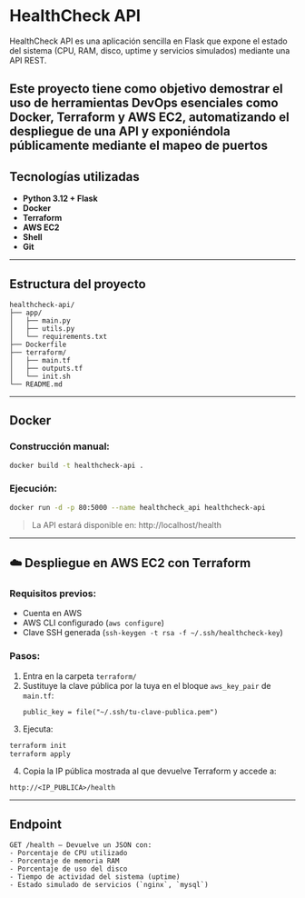 #  HealthCheck API 

HealthCheck API es una aplicación sencilla en Flask que expone el estado del sistema (CPU, RAM, disco, uptime y servicios simulados) mediante una API REST. 

Este proyecto tiene como objetivo demostrar el uso de herramientas DevOps esenciales como Docker, Terraform y AWS EC2, automatizando el despliegue de una API y exponiéndola públicamente mediante el mapeo de puertos
---

## Tecnologías utilizadas

- **Python 3.12 + Flask**
- **Docker**
- **Terraform**
- **AWS EC2**
- **Shell**
- **Git**

---

## Estructura del proyecto

```
healthcheck-api/
├── app/
│   ├── main.py
│   ├── utils.py
│   └── requirements.txt
├── Dockerfile
├── terraform/
│   ├── main.tf
│   ├── outputs.tf
│   └── init.sh
└── README.md
```

---

##  Docker

### Construcción manual:
```bash
docker build -t healthcheck-api .
```

### Ejecución:
```bash
docker run -d -p 80:5000 --name healthcheck_api healthcheck-api
```

> La API estará disponible en: http://localhost/health

---

## ☁️ Despliegue en AWS EC2 con Terraform

### Requisitos previos:
- Cuenta en AWS
- AWS CLI configurado (`aws configure`)
- Clave SSH generada (`ssh-keygen -t rsa -f ~/.ssh/healthcheck-key`)

### Pasos:

1. Entra en la carpeta `terraform/`
2. Sustituye la clave pública por la tuya en el bloque `aws_key_pair` de `main.tf`:
   ```hcl
   public_key = file("~/.ssh/tu-clave-publica.pem")
   ```
3. Ejecuta:

```bash
terraform init
terraform apply
```

4. Copia la IP pública mostrada al que devuelve Terraform y accede a:

```
http://<IP_PUBLICA>/health
```

---

##  Endpoint

```http
GET /health – Devuelve un JSON con:
- Porcentaje de CPU utilizado
- Porcentaje de memoria RAM
- Porcentaje de uso del disco
- Tiempo de actividad del sistema (uptime)
- Estado simulado de servicios (`nginx`, `mysql`)
```
